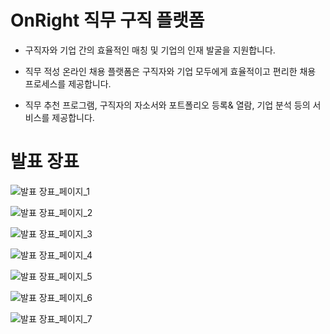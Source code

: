 # OnRight 직무 구직 플랫폼

- 구직자와 기업 간의 효율적인 매칭 및 기업의 인재 발굴을 지원합니다.

- 직무 적성 온라인 채용 플랫폼은 구직자와 기업 모두에게 효율적이고 편리한 채용 프로세스를 제공합니다.

- 직무 추천 프로그램, 구직자의 자소서와 포트폴리오 등록& 열람, 기업 분석 등의 서비스를 제공합니다.

# 발표 장표

![발표 장표_페이지_1](https://github.com/nakyeonko3/devcamp-onboarding-04/assets/146011623/8b28e214-77a8-457e-8712-face4d3f9812)

![발표 장표_페이지_2](https://github.com/nakyeonko3/devcamp-onboarding-04/assets/146011623/b11d9f83-0b3b-4528-b902-7b1b755c8c38)

![발표 장표_페이지_3](https://github.com/nakyeonko3/devcamp-onboarding-04/assets/146011623/e8d3a716-5fee-479b-99a9-919b7a224a3c)

![발표 장표_페이지_4](https://github.com/nakyeonko3/devcamp-onboarding-04/assets/146011623/208ff74b-e3bd-471a-860e-722e37f7dc38)

![발표 장표_페이지_5](https://github.com/nakyeonko3/devcamp-onboarding-04/assets/146011623/7550cd2d-8710-469c-b0b4-78f24840a164)

![발표 장표_페이지_6](https://github.com/nakyeonko3/devcamp-onboarding-04/assets/146011623/467dccd7-28fb-468c-baec-2c6bce3ceb2f)

![발표 장표_페이지_7](https://github.com/nakyeonko3/devcamp-onboarding-04/assets/146011623/8959d1f0-bd60-4704-9f54-94ab2045c3d1)
